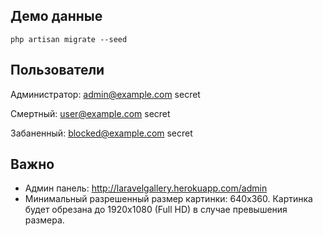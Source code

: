 ## Демо данные

```
php artisan migrate --seed
```

## Пользователи

Администратор:
admin@example.com
secret

Смертный:
user@example.com
secret

Забаненный:
blocked@example.com
secret

## Важно

- Админ панель: http://laravelgallery.herokuapp.com/admin
- Минимальный разрешенный размер картинки: 640x360. Картинка будет обрезана до 1920x1080 (Full HD) в случае превышения размера.

